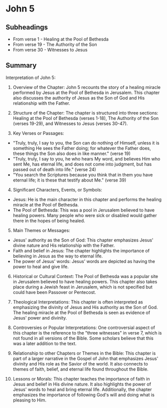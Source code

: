 # John 5

## Subheadings

* From verse 1 - Healing at the Pool of Bethesda
* From verse 19 - The Authority of the Son
* From verse 30 - Witnesses to Jesus

## Summary

Interpretation of John 5:

1. Overview of the Chapter:
John 5 recounts the story of a healing miracle performed by Jesus at the Pool of Bethesda in Jerusalem. This chapter also discusses the authority of Jesus as the Son of God and His relationship with the Father.

2. Structure of the Chapter:
The chapter is structured into three sections: Healing at the Pool of Bethesda (verses 1-18), The Authority of the Son (verses 19-29), and Witnesses to Jesus (verses 30-47).

3. Key Verses or Passages:
- "Truly, truly, I say to you, the Son can do nothing of Himself, unless it is something He sees the Father doing; for whatever the Father does, these things the Son also does in like manner." (verse 19)
- "Truly, truly, I say to you, he who hears My word, and believes Him who sent Me, has eternal life, and does not come into judgment, but has passed out of death into life." (verse 24)
- "You search the Scriptures because you think that in them you have eternal life; it is these that testify about Me." (verse 39)

4. Significant Characters, Events, or Symbols:
- Jesus: He is the main character in this chapter and performs the healing miracle at the Pool of Bethesda.
- The Pool of Bethesda: This was a pool in Jerusalem believed to have healing powers. Many people who were sick or disabled would gather there in the hopes of being healed.

5. Main Themes or Messages:
- Jesus' authority as the Son of God: This chapter emphasizes Jesus' divine nature and His relationship with the Father.
- Faith and belief in Jesus: The chapter highlights the importance of believing in Jesus as the way to eternal life.
- The power of Jesus' words: Jesus' words are depicted as having the power to heal and give life.

6. Historical or Cultural Context:
The Pool of Bethesda was a popular site in Jerusalem believed to have healing powers. This chapter also takes place during a Jewish feast in Jerusalem, which is not specified but could have been Passover or Pentecost.

7. Theological Interpretations:
This chapter is often interpreted as emphasizing the divinity of Jesus and His authority as the Son of God. The healing miracle at the Pool of Bethesda is seen as evidence of Jesus' power and divinity.

8. Controversies or Popular Interpretations:
One controversial aspect of this chapter is the reference to the "three witnesses" in verse 7, which is not found in all versions of the Bible. Some scholars believe that this was a later addition to the text.

9. Relationship to other Chapters or Themes in the Bible:
This chapter is part of a larger narrative in the Gospel of John that emphasizes Jesus' divinity and His role as the Savior of the world. It also connects to themes of faith, belief, and eternal life found throughout the Bible.

10. Lessons or Morals:
This chapter teaches the importance of faith in Jesus and belief in His divine nature. It also highlights the power of Jesus' words to heal and bring eternal life. Additionally, the chapter emphasizes the importance of following God's will and doing what is pleasing to Him.